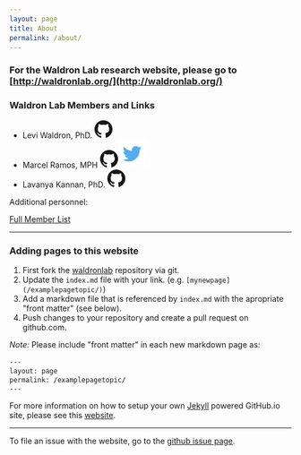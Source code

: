 ```yaml
---
layout: page
title: About
permalink: /about/ 
---
```


### For the  Waldron Lab research website, please go to [http://waldronlab.org/](http://waldronlab.org/)

### Waldron Lab Members and Links

- Levi Waldron, PhD. [<img src="/images/ghmark.png">](https://github.com/lwaldron)
- Marcel Ramos, MPH [<img src="/images/ghmark.png">](https://github.com/LiNk-NY)[<img src="/images/twitter.png">](https://twitter.com/M2RUseR)
- Lavanya Kannan, PhD. [<img src="/images/ghmark.png">](https://github.com/lavkan)

Additional personnel: 

[Full Member List](http://waldronlab.org/people/)

---

### Adding pages to this website 

1. First fork the [waldronlab][] repository via git. 
2. Update the `index.md` file with your link. (e.g. `[mynewpage](/examplepagetopic/)`)
3. Add a markdown file that is referenced by `index.md` with the apropriate "front matter" (see below). 
4. Push changes to your repository and create a pull request on github.com. 

*Note:* Please include "front matter" in each new markdown page as: 

~~~~~~
---
layout: page
permalink: /examplepagetopic/
---
~~~~~~

For more information on how to setup your own [Jekyll][] powered GitHub.io site, please see this [website](http://www.stephaniehicks.com/githubPages_tutorial/pages/githubpages-jekyll.html).

---

To file an issue with the website, go to the [github issue page][].


[waldronlab]: https://github.com/waldronlab/waldronlab.github.io/
[github issue page]: https://github.com/waldronlab/waldronlab.github.io/issues
[Jekyll]: http://jekyllrb.com/
